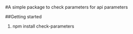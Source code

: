 #A simple package to check parameters for api parameters

##Getting started

1. npm install check-parameters

